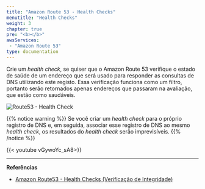 ```yaml
---
title: "Amazon Route 53 - Health Checks"
menutitle: "Health Checks"
weight: 3
chapter: true
pre: "<b></b>"
awsServices:
 - "Amazon Route 53"
type: documentation
---
```


Crie um *health check*, se quiser que o Amazon Route 53 verifique o estado de saúde de um endereço que será usado para responder as consultas de DNS utilizando este registo. Essa verificação funciona como um filtro, portanto serão retornados apenas endereços que passaram na avaliação, que estão como saudáveis.

![Route53 - Health Check](/images/route53-health-checks.png)

{{% notice warning %}}
Se você criar um *health check* para o próprio registro de DNS e, em seguida, associar esse registro de DNS ao mesmo *health check*, os resultados do *health check* serão imprevisíveis.
{{% /notice %}}

{{< youtube vGywoYc_sA8>}}

---
**Referências**
- [Amazon Route53 - Health Checks (Verificação de Integridade)](https://docs.aws.amazon.com/pt_br/Route53/latest/DeveloperGuide/dns-failover-determining-health-of-endpoints.html)